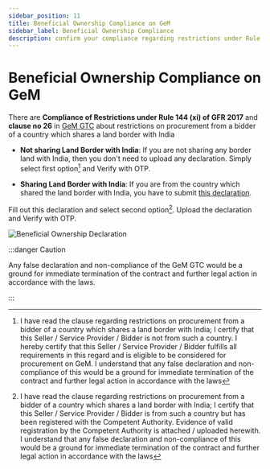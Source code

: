 ```yaml
---
sidebar_position: 11
title: Beneficial Ownership Compliance on GeM
sidebar_label: Beneficial Ownership Compliance
description: confirm your compliance regarding restrictions under Rule 144(xi) of the General Financial Rules (GFR), 2017 on GeM (Government e-Marketplace) Portal
---
```


# Beneficial Ownership Compliance on GeM
There are **Compliance of Restrictions under Rule 144 (xi) of GFR 2017** and **clause no 26** in [GeM GTC](https://assets-bg.gem.gov.in/resources/pdf/GTC_on_GeM_3.0_v1.14.pdf) about restrictions on procurement from a bidder of a country which shares a land border with India

- **Not sharing Land Border with India**:
If you are not sharing any border land with India, then you don't need to upload any declaration.
Simply select first option[^1] and Verify with OTP.


- **Sharing Land Border with India**:
If you are from the country which shared the land border with India, you have to submit [this declaration](https://assets-bg.gem.gov.in/resources/pdf/registration-of-bidders-from-countries-which-shares-land-border-with-india.pdf).

Fill out this declaration and select second option[^2].
Upload the declaration and Verify with OTP.

![Beneficial Ownership Declaration](/img/doc/beneficial-ownership-declaration.jpg)

:::danger Caution

Any false declaration and non-compliance of the GeM GTC would be a ground for immediate termination of the contract and further legal action in accordance with the laws.

:::

[^1]: I have read the clause regarding restrictions on procurement from a bidder of a country which shares a land border with India; I certify that this Seller / Service Provider / Bidder is not from such a country. I hereby certify that this Seller / Service Provider / Bidder fulfills all requirements in this regard and is eligible to be considered for procurement on GeM. I understand that any false declaration and non-compliance of this would be a ground for immediate termination of the contract and further legal action in accordance with the laws
[^2]: I have read the clause regarding restrictions on procurement from a bidder of a country which shares a land border with India; I certify that this Seller / Service Provider / Bidder is from such a country but has been registered with the Competent Authority. Evidence of valid registration by the Competent Authority is attached / uploaded herewith. I understand that any false declaration and non-compliance of this would be a ground for immediate termination of the contract and further legal action in accordance with the laws
